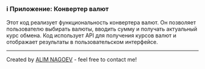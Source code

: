### ℹ️ Приложение: Конвертер валют

Этот код реализует функциональность конвертера валют.
Он позволяет пользователю выбирать валюты, вводить сумму и получать актуальный курс обмена.
Код использует API для получения курсов валют и отображает результаты в пользовательском интерфейсе.

-----
Created by [ALIM NAGOEV](https://github.com/nagoev-id) - feel free to contact me!

